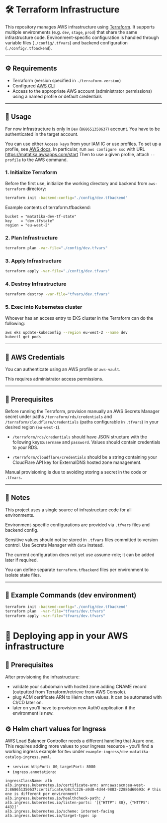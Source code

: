 # 🛠️ Terraform Infrastructure

This repository manages AWS infrastructure using [Terraform](https://www.terraform.io/). 
It supports multiple environments (e.g. `dev`, `stage`, `prod`) that share the same infrastructure code.
Environment-specific configuration is handled through variable files (`./config/.tfvars`) and backend configuration (`./config/.tfbackend`).

---

## ⚙️ Requirements

- Terraform (version specified in `./terraform-version`)
- Configured [AWS CLI](https://docs.aws.amazon.com/cli/latest/userguide/cli-configure-profiles.html)
- Access to the appropriate AWS account (administrator permissions) using a named profile or default credentials

---

## 🚀 Usage

For now infrastructure is only in `Dev` (`868651350637`) account.
You have to be authenticated in the target account.

You can use either `Access keys` from your IAM IC or use profiles.
To set up a profile, see [AWS docs](https://docs.aws.amazon.com/cli/latest/userguide/cli-configure-sso.html). In particular, run
`aws configure sso` with URL https://matatika.awsapps.com/start 
Then to use a given profile, attach `--profile` to the AWS command.


### 1. Initialize Terraform

Before the first use, initialize the working directory and backend from `aws-terraform` directory:

```bash
terraform init -backend-config="./config/dev.tfbackend"
```

Example contents of terraform.tfbackend:

```hcl
bucket = "matatika-dev-tf-state"
key    = "dev.tfstate"
region = "eu-west-2"
```

### 2. Plan Infrastructure
``` bash
terraform plan -var-file="./config/dev.tfvars"
```

### 3. Apply Infrastructure
```bash
terraform apply -var-file="./config/dev.tfvars"
```

### 4. Destroy Infrastructure
```bash
terraform destroy -var-file="tfvars/dev.tfvars"
```

### 5. Exec into Kubernetes cluster
Whoever has an access entry to EKS cluster in the Terraform can do the following:

```bash
aws eks update-kubeconfig --region eu-west-2 --name dev
kubectl get pods
```

---

## 🔧 AWS Credentials
You can authenticate using an AWS profile or `aws-vault`.

This requires administrator access permissions.

---

## 🔧 Prerequisites

Before running the Terraform, provision manually an AWS Secrets Manager secret under paths `/terraform/rds/credentials` and `/terraform/cloudflare/credentials`
(paths configurable in `.tfvars`) in your desired region (`eu-west-1`).

- `/terraform/rds/credentials` should have JSON structure with the following keys:`username` and `password`. Values should contain credentials to your RDS. 

- `/terraform/cloudflare/credentials` should be a string containing your
CloudFlare API key for ExternalDNS hosted zone management.

Manual provisioning is due to avoiding storing a secret
in the code or `.tfvars`.

---

## 📌 Notes
This project uses a single source of infrastructure code for all environments.

Environment-specific configurations are provided via `.tfvars` files and backend config.

Sensitive values should not be stored in `.tfvars` files committed to version control. Use Secrets Manager with `data` instead.

The current configuration does not yet use assume-role; it can be added later if required.

You can define separate `terraform.tfbackend` files per environment to isolate state files.

---

## 🧰 Example Commands (dev environment)
```bash
terraform init -backend-config="./config/dev.tfbackend"
terraform plan  -var-file="tfvars/dev.tfvars"
terraform apply -var-file="tfvars/dev.tfvars"
```

# 🚀 Deploying app in your AWS infrastructure

## 🔧 Prerequisites

After provisioning the infrastructure:
- validate your subdomain with hosted zone adding CNAME record (outputted from Terraform/retrieve from AWS Console).
- plug ACM certificate ARN to Helm chart values. It can be automated with CI/CD later on.
- later on you'll have to provision new Auth0 application if the environment is new.

## ⚙️ Helm chart values for Ingress

AWS Load Balancer Controller needs a different handling that Azure one.
This requires adding more values to your Ingress resource -
you'll find a working ingress example for `Dev` under `example-ingress/dev-matatika-catalog-ingress.yaml`.

- `service`: `httpPort: 80`, `targetPort: 8080`
- `ingress.annotations`:
```
ingressClassName: alb
alb.ingress.kubernetes.io/certificate-arn: arn:aws:acm:eu-west-2:868651350637:certificate/b8cfc226-a9d8-4d44-9883-22886d60693c # this one is different per environment!
alb.ingress.kubernetes.io/healthcheck-path: /
alb.ingress.kubernetes.io/listen-ports: '[{"HTTP": 80}, {"HTTPS": 443}]'
alb.ingress.kubernetes.io/scheme: internet-facing
alb.ingress.kubernetes.io/target-type: ip
```
